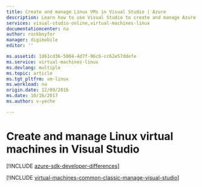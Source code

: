 ```yaml
---
title: Create and manage Linux VMs in Visual Studio | Azure
description: Learn how to use Visual Studio to create and manage Azure VMs running Linux
services: visual-studio-online,virtual-machines-linux
documentationcenter: na
author: rockboyfor
manager: digimobile
editor: ''

ms.assetid: 1d61cd36-5004-4d7f-96c6-cc62e57ddefe
ms.service: virtual-machines-linux
ms.devlang: multiple
ms.topic: article
ms.tgt_pltfrm: vm-linux
ms.workload: na
origin.date: 12/09/2016
ms.date: 10/16/2017
ms.author: v-yeche

---
```

# Create and manage Linux virtual machines in Visual Studio

[!INCLUDE [azure-sdk-developer-differences](../../../../includes/azure-sdk-developer-differences.md)]

[!INCLUDE [virtual-machines-common-classic-manage-visual-studio](../../../../includes/virtual-machines-common-classic-manage-visual-studio.md)]
<!--Update_Description: update meta properties-->
<!--ms.date: 10/16/2017-->